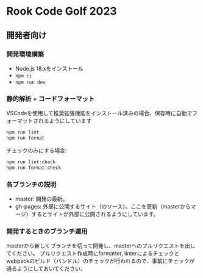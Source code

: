 # Rook Code Golf 2023

## 開発者向け

### 開発環境構築

- Node.js 18.xをインストール
- `npm ci`
- `npm run dev`

### 静的解析 + コードフォーマット

VSCodeを使用して推奨拡張機能をインストール済みの場合、保存時に自動でフォーマットされるようにしています

```sh
npm run lint
npm run format
```

チェックのみにする場合:

```sh
npm run lint:check
npm run format:check
```

### 各ブランチの説明

- master: 開発の最新。
- gh-pages: 外部に公開するサイト（のソース）。ここを更新（masterからマージ）するとサイトが外部に公開されるようにしています。

### 開発するときのブランチ運用

masterから新しくブランチを切って開発し、masterへのプルリクエストを出してください。
プルリクエスト作成時にformatter, linterによるチェックとwebpackのビルド（バンドル）のチェックが行われるので、事前にチェックが通るようにしておいてください。
